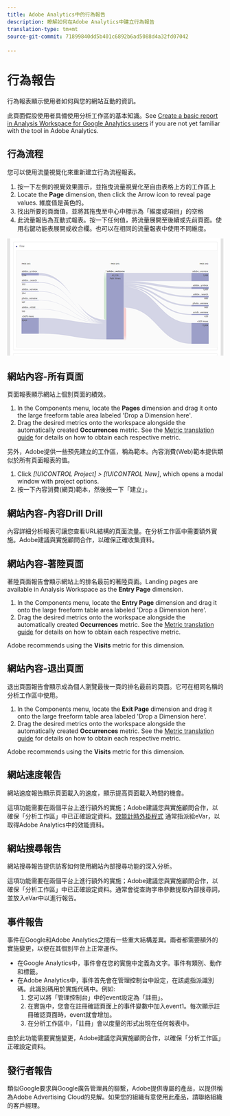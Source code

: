 ```yaml
---
title: Adobe Analytics中的行為報告
description: 瞭解如何在Adobe Analytics中建立行為報告
translation-type: tm+mt
source-git-commit: 71899840dd5b401c6892b6ad5088d4a32fd07042

---
```



# 行為報告

行為報表顯示使用者如何與您的網站互動的資訊。

此頁面假設使用者具備使用分析工作區的基本知識。See [Create a basic report in Analysis Workspace for Google Analytics users](create-report.md) if you are not yet familiar with the tool in Adobe Analytics.

## 行為流程

您可以使用流量視覺化來重新建立行為流程報表。

1. 按一下左側的視覺效果圖示，並拖曳流量視覺化至自由表格上方的工作區上
2. Locate the **Page** dimension, then click the Arrow icon to reveal page values. 維度值是黃色的。
3. 找出所要的頁面值，並將其拖曳至中心中標示為「維度或項目」的空格
4. 此流量報告為互動式報表。按一下任何值，將流量展開至後續或先前頁面。使用右鍵功能表展開或收合欄。也可以在相同的流量報表中使用不同維度。

![流量報表](../assets/flow.png)

## 網站內容-所有頁面

頁面報表顯示網站上個別頁面的績效。

1. In the Components menu, locate the **Pages** dimension and drag it onto the large freeform table area labeled &#39;Drop a Dimension here&#39;.
2. Drag the desired metrics onto the workspace alongside the automatically created **Occurrences** metric. See the [Metric translation guide](common-metrics.md) for details on how to obtain each respective metric.

另外，Adobe提供一些預先建立的工作區，稱為範本。內容消費(Web)範本提供類似於所有頁面報表的值。

1. Click *[!UICONTROL Project] &gt; [!UICONTROL New]*, which opens a modal window with project options.
2. 按一下內容消費(網頁)範本，然後按一下「建立」。

## 網站內容-內容Drill Drill

內容詳細分析報表可讓您查看URL結構的頁面流量。在分析工作區中需要額外實施。Adobe建議與實施顧問合作，以確保正確收集資料。

## 網站內容-著陸頁面

著陸頁面報告會顯示網站上的排名最前的著陸頁面。Landing pages are available in Analysis Workspace as the **Entry Page** dimension.

1. In the Components menu, locate the **Entry Page** dimension and drag it onto the large freeform table area labeled &#39;Drop a Dimension here&#39;.
2. Drag the desired metrics onto the workspace alongside the automatically created **Occurrences** metric. See the [Metric translation guide](common-metrics.md) for details on how to obtain each respective metric.

Adobe recommends using the **Visits** metric for this dimension.

## 網站內容-退出頁面

退出頁面報告會顯示成為個人瀏覽最後一頁的排名最前的頁面。它可在相同名稱的分析工作區中使用。

1. In the Components menu, locate the **Exit Page** dimension and drag it onto the large freeform table area labeled &#39;Drop a Dimension here&#39;.
2. Drag the desired metrics onto the workspace alongside the automatically created **Occurrences** metric. See the [Metric translation guide](common-metrics.md) for details on how to obtain each respective metric.

Adobe recommends using the **Visits** metric for this dimension.

## 網站速度報告

網站速度報告顯示頁面載入的速度，顯示提高頁面載入時間的機會。

這項功能需要在兩個平台上進行額外的實施；Adobe建議您與實施顧問合作，以確保「分析工作區」中已正確設定資料。[效能計時外掛程式](../../../implement/js-implementation/plugins/performancetiming.md) 通常指派給eVar，以取得Adobe Analytics中的效能資料。

## 網站搜尋報告

網站搜尋報告提供訪客如何使用網站內部搜尋功能的深入分析。

這項功能需要在兩個平台上進行額外的實施；Adobe建議您與實施顧問合作，以確保「分析工作區」中已正確設定資料。通常會從查詢字串參數提取內部搜尋詞，並放入eVar中以進行報告。

## 事件報告

事件在Google和Adobe Analytics之間有一些重大結構差異。兩者都需要額外的實施變更，以便在其個別平台上正常運作。

* 在Google Analytics中，事件會在您的實施中定義為文字。事件有類別、動作和標籤。
* 在Adobe Analytics中，事件首先會在管理控制台中設定，在該處指派識別碼。此識別碼用於實施代碼中。例如:
   1. 您可以將「管理控制台」中的event設定為「註冊」。
   2. 在實施中，您會在註冊確認頁面上的事件變數中加入event1。每次顯示註冊確認頁面時，event就會增加。
   3. 在分析工作區中，「註冊」會以度量的形式出現在任何報表中。

由於此功能需要實施變更，Adobe建議您與實施顧問合作，以確保「分析工作區」正確設定資料。

## 發行者報告

類似Google要求與Google廣告管理員的聯繫，Adobe提供專屬的產品，以提供稱為Adobe Advertising Cloud的見解。如果您的組織有意使用此產品，請聯絡組織的客戶經理。
